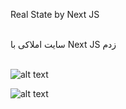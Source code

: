 Real State by Next JS
<br>
</br>



سایت املاکی با Next JS زدم
<br>
</br>

![alt text](https://github.com/mohammadbaghani/ads/blob/master/public/kharid-melk.png)

![alt text](https://github.com/mohammadbaghani/ads/blob/master/public/amlaki.png)

